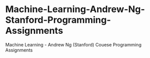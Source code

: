 # Machine-Learning-Andrew-Ng-Stanford-Programming-Assignments
Machine Learning - Andrew Ng (Stanford) Couese Programming Assignments
